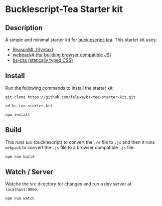 # Bucklescript-Tea Starter kit


## Description

A simple and minimal starter kit for [bucklescript-tea](https://github.com/OvermindDL1/bucklescript-tea). This starter kit uses:

* [ReasonML (Syntax)](https://reasonml.github.io/)
* [webpack4 (for building browser compatible JS)](https://webpack.js.org/)
* [bs-css (statically typed CSS)](https://github.com/SentiaAnalytics/bs-css)

## Install

Run the following commands to install the starter kit:

```
git clone https://github.com/feluxe/bs-tea-starter-kit.git

cd bs-tea-starter-kit

npm install
```

## Build

This runs `bsb` (bucklescript) to convert the `.re` file to `.js` and then it runs `webpack` to convert the `.js` file to a browser compatible `.js` file.

```
npm run build
```

## Watch / Server

Watche the src directory for changes and run a dev server at `localhost:9000`.

```
npm run watch
```

